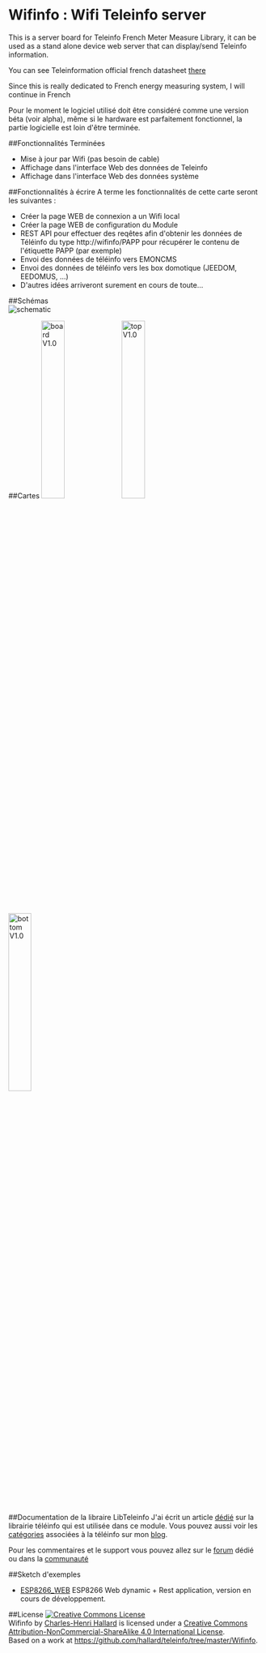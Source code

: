 Wifinfo : Wifi Teleinfo server
==============================

This is a server board for Teleinfo French Meter Measure Library, it can be used as a stand alone device web server that can display/send Teleinfo information.

You can see Teleinformation official french datasheet [there][1]

Since this is really dedicated to French energy measuring system, I will continue in French

Pour le moment le logiciel utilisé doit être considéré comme une version béta (voir alpha), même si le hardware est parfaitement fonctionnel, la partie logicielle est loin d'être terminée.

##Fonctionnalités Terminées
- Mise à jour par Wifi (pas besoin de cable) 
- Affichage dans l'interface Web des données de Teleinfo 
- Affichage dans l'interface Web des données système 

##Fonctionnalités à écrire
A terme les fonctionnalités de cette carte seront les suivantes :
- Créer la page WEB de connexion a un Wifi local 
- Créer la page WEB de configuration du Module 
- REST API pour effectuer des reqêtes afin d'obtenir les données de Téléinfo du type http://wifinfo/PAPP pour récupérer le 
contenu de l'étiquette PAPP (par exemple)
- Envoi des données de téléinfo vers EMONCMS
- Envoi des données de téléinfo vers les box domotique (JEEDOM, EEDOMUS, ...)
- D'autres idées arriveront surement en cours de toute...

##Schémas  
![schematic](https://raw.githubusercontent.com/hallard/teleinfo/master/Wifinfo/Wifinfo-sch.png)  

##Cartes 
<img src="https://raw.githubusercontent.com/hallard/teleinfo/master/Wifinfo/Wifinfo-brd.png" alt="board V1.0" width="30%" height="30%">&nbsp;
<img src="https://raw.githubusercontent.com/hallard/teleinfo/master/Wifinfo/Wifinfo-top.png" alt="top V1.0" width="30%" height="30%">&nbsp;
<img src="https://raw.githubusercontent.com/hallard/teleinfo/master/Wifinfo/Wifinfo-bot.png" alt="bottom V1.0" width="30%" height="30%">


##Documentation de la libraire LibTeleinfo
J'ai écrit un article [dédié][10] sur la librairie téléinfo qui est utilisée dans ce module. Vous pouvez aussi voir les [catégories][6] associées à la téléinfo sur mon [blog][7].

Pour les commentaires et le support vous pouvez allez sur le [forum][8] dédié ou dans la [communauté][9] 

##Sketch d'exemples
- [ESP8266_WEB][5] ESP8266 Web dynamic + Rest application, version en cours de développement.

##License
<a rel="license" href="http://creativecommons.org/licenses/by-nc-sa/4.0/"><img alt="Creative Commons License" style="border-width:0" src="https://i.creativecommons.org/l/by-nc-sa/4.0/88x31.png" /></a><br /><span xmlns:dct="http://purl.org/dc/terms/" property="dct:title">Wifinfo</span> by <a xmlns:cc="http://creativecommons.org/ns#" href="https://hallard.me/max31865" property="cc:attributionName" rel="cc:attributionURL">Charles-Henri Hallard</a> is licensed under a <a rel="license" href="http://creativecommons.org/licenses/by-nc-sa/4.0/">Creative Commons Attribution-NonCommercial-ShareAlike 4.0 International License</a>.<br />Based on a work at <a xmlns:dct="http://purl.org/dc/terms/" href="https://github.com/hallard/MAX31865-Breakout" rel="dct:source">https://github.com/hallard/teleinfo/tree/master/Wifinfo</a>.

[1]: http://www.erdf.fr/sites/default/files/ERDF-NOI-CPT_02E.pdf
[2]: http://learn.adafruit.com/arduino-tips-tricks-and-techniques/arduino-libraries
[5]: https://github.com/hallard/LibTeleinfo/blob/master/Examples/ESP8266_WEB/ESP8266_WEB.ino
[6]: https://hallard.me/category/tinfo/
[7]: https://hallard.me
[8]: https://community.hallard.me/category/7
[9]: https://community.hallard.me
[10]: https://hallard.me/libteleinfo


